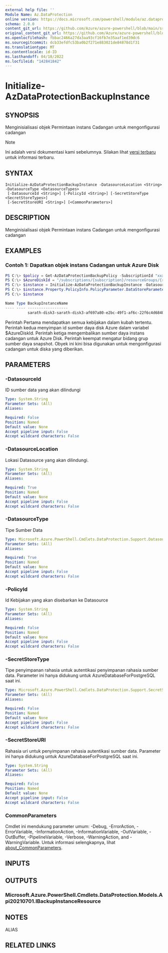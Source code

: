 ```yaml
---
external help file: ''
Module Name: Az.DataProtection
online version: https://docs.microsoft.com/powershell/module/az.dataprotection/initialize-azdataprotectionbackupinstance
schema: 2.0.0
content_git_url: https://github.com/Azure/azure-powershell/blob/main/src/DataProtection/help/Initialize-AzDataProtectionBackupInstance.md
original_content_git_url: https://github.com/Azure/azure-powershell/blob/main/src/DataProtection/help/Initialize-AzDataProtectionBackupInstance.md
ms.openlocfilehash: fbbac2466a27da3aa93cf16fb7e35aaf1ed39dc6
ms.sourcegitcommit: dcb33efdfc53ba0b2f271e883021de84878d1f31
ms.translationtype: MT
ms.contentlocale: id-ID
ms.lasthandoff: 04/18/2022
ms.locfileid: "142841842"
---
```

# Initialize-AzDataProtectionBackupInstance

## SYNOPSIS
Menginisialisasi objek Permintaan instans Cadangan untuk mengonfigurasi cadangan

> [!NOTE]
>Ini adalah versi dokumentasi kami sebelumnya. Silakan lihat [versi terbaru](/powershell/module/az.dataprotection/initialize-azdataprotectionbackupinstance) untuk informasi terbaru.

## SYNTAX

```
Initialize-AzDataProtectionBackupInstance -DatasourceLocation <String> -DatasourceType <DatasourceTypes>
 [-DatasourceId <String>] [-PolicyId <String>] [-SecretStoreType <SecretStoreTypes>]
 [-SecretStoreURI <String>] [<CommonParameters>]
```

## DESCRIPTION
Menginisialisasi objek Permintaan instans Cadangan untuk mengonfigurasi cadangan

## EXAMPLES

### Contoh 1: Dapatkan objek instans Cadangan untuk Azure Disk
```powershell
PS C:\> $policy = Get-AzDataProtectionBackupPolicy -SubscriptionId "xxxx-xxx-xxx" -ResourceGroupName sarath-rg -VaultName sarath-vault
PS C:\> $AzureDiskId = "/subscriptions/{subscription}/resourceGroups/{resourceGroup}/providers/Microsoft.Compute/disks/{diskname}"
PS C:\> $instance = Initialize-AzDataProtectionBackupInstance -DatasourceType AzureDisk -DatasourceLocation westus -DatasourceId $AzureDiskId -PolicyId $policy[0].Id
PS C:\> $instance.Property.PolicyInfo.PolicyParameter.DataStoreParametersList[0].ResourceGroupId = "/subscriptions/{subscription}/resourceGroups/{snapshotResourceGroup}"
PS C:\> $instance

Name Type BackupInstanceName
---- ---- ------------------
          sarath-disk3-sarath-disk3-af697a80-e2bc-49f1-af6c-22f6c4d68405
```

Perintah Pertama mendapatkan semua kebijakan dalam kubah tertentu.
Perintah kedua menyimpan id sumber daya disk Azure dalam variabel $AzureDiskId.
Perintah ketiga mengembalikan sumber daya instans cadangan untuk Azure Disk.
Perintah keempat mengatur bidang grup sumber daya snapshot.
Obyek ini kini bisa digunakan untuk mengonfigurasi cadangan untuk diska yang diberikan.

## PARAMETERS

### -DatasourceId
ID sumber data yang akan dilindungi

```yaml
Type: System.String
Parameter Sets: (All)
Aliases:

Required: False
Position: Named
Default value: None
Accept pipeline input: False
Accept wildcard characters: False
```

### -DatasourceLocation
Lokasi Datasource yang akan dilindungi.

```yaml
Type: System.String
Parameter Sets: (All)
Aliases:

Required: True
Position: Named
Default value: None
Accept pipeline input: False
Accept wildcard characters: False
```

### -DatasourceType
Tipe Sumber Data

```yaml
Type: Microsoft.Azure.PowerShell.Cmdlets.DataProtection.Support.DatasourceTypes
Parameter Sets: (All)
Aliases:

Required: True
Position: Named
Default value: None
Accept pipeline input: False
Accept wildcard characters: False
```

### -PolicyId
Id Kebijakan yang akan disebarkan ke Datasource

```yaml
Type: System.String
Parameter Sets: (All)
Aliases:

Required: False
Position: Named
Default value: None
Accept pipeline input: False
Accept wildcard characters: False
```

### -SecretStoreType
Tipe penyimpanan rahasia untuk autentikasi penyimpanan rahasia sumber data.
Parameter ini hanya didukung untuk AzureDatabaseForPostgreSQL saat ini.

```yaml
Type: Microsoft.Azure.PowerShell.Cmdlets.DataProtection.Support.SecretStoreTypes
Parameter Sets: (All)
Aliases:

Required: False
Position: Named
Default value: None
Accept pipeline input: False
Accept wildcard characters: False
```

### -SecretStoreURI
Rahasia uri untuk penyimpanan rahasia autentikasi sumber data.
Parameter ini hanya didukung untuk AzureDatabaseForPostgreSQL saat ini.

```yaml
Type: System.String
Parameter Sets: (All)
Aliases:

Required: False
Position: Named
Default value: None
Accept pipeline input: False
Accept wildcard characters: False
```

### CommonParameters
Cmdlet ini mendukung parameter umum: -Debug, -ErrorAction, -ErrorVariable, -InformationAction, -InformationVariable, -OutVariable, -OutBuffer, -PipelineVariable, -Verbose, -WarningAction, and -WarningVariable. Untuk informasi selengkapnya, lihat [about_CommonParameters](http://go.microsoft.com/fwlink/?LinkID=113216).

## INPUTS

## OUTPUTS

### Microsoft.Azure.PowerShell.Cmdlets.DataProtection.Models.Api20210701.IBackupInstanceResource

## NOTES

ALIAS

## RELATED LINKS

